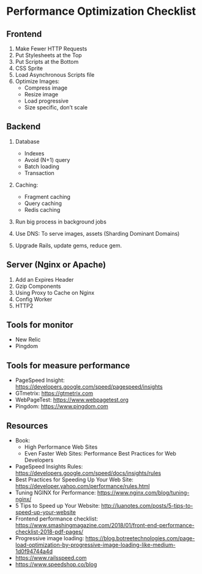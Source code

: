 # Performance Optimization Checklist

## Frontend

1. Make Fewer HTTP Requests
2. Put Stylesheets at the Top 
3. Put Scripts at the Bottom
4. CSS Sprite
5. Load Asynchronous Scripts file
6. Optimize Images:
    - Compress image
    - Resize image
    - Load progressive
    - Size specific, don’t scale


## Backend

1. Database
    - Indexes
    - Avoid (N+1) query
    - Batch loading
    - Transaction 

2. Caching:
    - Fragment caching
    - Query caching
    - Redis caching

3. Run big process in background jobs

4. Use DNS: To serve images, assets (Sharding Dominant Domains)

5. Upgrade Rails, update gems, reduce gem.


## Server (Nginx or Apache)
1. Add an Expires Header
2. Gzip Components
3. Using Proxy to Cache on Nginx
4. Config Worker
5. HTTP2


## Tools for monitor
- New Relic
- Pingdom


## Tools for measure performance
- PageSpeed Insight: https://developers.google.com/speed/pagespeed/insights
- GTmetrix: https://gtmetrix.com
- WebPageTest: https://www.webpagetest.org
- Pingdom: https://www.pingdom.com


## Resources
- Book: 
    - High Performance Web Sites
    - Even Faster Web Sites: Performance Best Practices for Web Developers 
- PageSpeed Insights Rules: https://developers.google.com/speed/docs/insights/rules
- Best Practices for Speeding Up Your Web Site: https://developer.yahoo.com/performance/rules.html
- Tuning NGINX for Performance: https://www.nginx.com/blog/tuning-nginx/
- 5 Tips to Speed up Your Website: http://luanotes.com/posts/5-tips-to-speed-up-your-website
- Frontend performance checklist: https://www.smashingmagazine.com/2018/01/front-end-performance-checklist-2018-pdf-pages/
- Progressive image loading: https://blog.botreetechnologies.com/page-load-optimization-by-progressive-image-loading-like-medium-1d0f94744a4d
- https://www.railsspeed.com
- https://www.speedshop.co/blog
